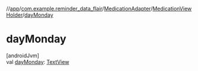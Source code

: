 //[app](../../../../index.md)/[com.example.reminder_data_flair](../../index.md)/[MedicationAdapter](../index.md)/[MedicationViewHolder](index.md)/[dayMonday](day-monday.md)

# dayMonday

[androidJvm]\
val [dayMonday](day-monday.md): [TextView](https://developer.android.com/reference/kotlin/android/widget/TextView.html)
